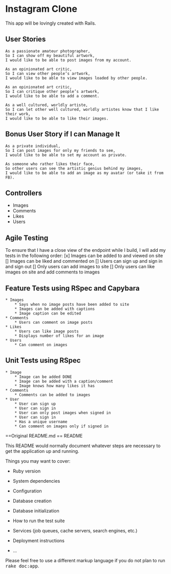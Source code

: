 Instagram Clone
===============

This app will be lovingly created with Rails.

User Stories
------------
```
As a passionate amateur photographer,
So I can show off my beautiful artwork,
I would like to be able to post images from my account.

As an opinionated art critic,
So I can view other people’s artwork,
I would like to be able to view images loaded by other people.

As an opinionated art critic,
So I can critique other people’s artwork,
I would like to be able to add a comment.

As a well cultured, worldly artiste,
So I can let other well cultured, worldly artistes know that I like their work,
I would like to be able to like their images.
```

Bonus User Story if I can Manage It
-----------------------------------
```
As a private individual,
So I can post images for only my friends to see,
I would like to be able to set my account as private.

As someone who rather likes their face,
So other users can see the artistic genius behind my images,
I would like to be able to add an image as my avatar (or take it from FB).
```

Controllers
-----------
* Images
* Comments
* Likes
* Users

Agile Testing
-------------
To ensure that I have a close view of the endpoint while I build, I will add my tests in the following order:
	[x] Images can be added to and viewed on site
	[] Images can be liked and commented on
	[] Users can sign up and sign in and sign out
	[] Only users can add images to site
	[] Only users can like images on site and add comments to images

Feature Tests using RSpec and Capybara
--------------------------------------
	* Images
		* Says when no image posts have been added to site
		* Images can be added with captions
		* Image caption can be edited
	* Comments
 		* Users can comment on image posts
	* Likes
		* Users can like image posts
		* Displays number of likes for an image
	* Users
		* Can comment on images

Unit Tests using RSpec
----------------------
	* Image
		* Image can be added DONE
		* Image can be added with a caption/comment
		* Image knows how many likes it has
	* Comments
		* Comments can be added to images
	* User
		* User can sign up
		* User can sign in
		* User can only post images when signed in
		* User can sign in
		* Has a unique username
		* Can comment on images only if signed in











==Original README.md
== README

This README would normally document whatever steps are necessary to get the
application up and running.

Things you may want to cover:

* Ruby version

* System dependencies

* Configuration

* Database creation

* Database initialization

* How to run the test suite

* Services (job queues, cache servers, search engines, etc.)

* Deployment instructions

* ...


Please feel free to use a different markup language if you do not plan to run
<tt>rake doc:app</tt>.
